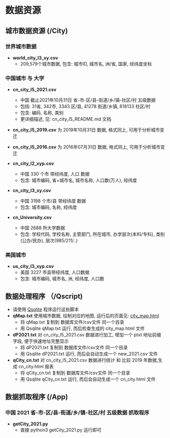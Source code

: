 # 数据资源

## 城市数据资源 (/City)

### 世界城市数据
- **world_city_l3_xy.csv**
  - 209,579个城市数据, 包含: 城市ID, 城市名, 洲/省, 国家, 经纬度坐标

### 中国城市 与 大学
- **cn_city_l5_2021.csv**
  - 中国 截止2021年10月31日 省-市-区/县-街道/乡/镇-社区/村 五级数据
  - 包括: 31省, 342市, 3343 区/县, 41278 街道/乡镇, 618133 社区/村
  - 包含: 编码, 名称, 类别
  - 更详细描述, 见: cn_city_l5_README.md 文档
- **cn_city_l5_2019.csv** 为 2019年10月31日 数据, 格式同上, 可用于分析城市变迁
- **cn_city_l5_2016.csv** 为 2016年07月31日 数据, 格式同上, 可用于分析城市变迁

- **cn_city_l2_xyp.csv**
  - 中国 330 个市 带经纬度, 人口 数据
  - 包含: 城市编码, 省+城市名, 城市名称, 人口数(万人), 经纬度

- **cn_city_l3_xy.csv**
  - 中国 3198 个市/县 带经纬度 数据
  - 包含: 城市编码, 名称, 经纬度

- **cn_University.csv**
  - 中国 2688 所大学数据
  - 包含: 学校代码, 学校名称, 主管部门, 所在城市, 办学层次(本科/专科), 类别(公办/民办), 层次(985/211/..)

### 美国城市
- **us_city_l3_xyp.csv**
  - 美国 3227 市县带经纬度, 人口数据
  - 包含: 城市编码, 城市名, 洲, 经纬度, 人口数


## 数据处理程序 （/Qscript)
- 请使用 [Qsqlite](https://github.com/wolf71/Qsqlite) 程序运行这些脚本 
- **qMap.txt** 使用城市数据, 绘制对应的地图, 运行后的页面见: [city_map.html](Qscript/city_map.html)
  - 将 qMap.txt 复制到 数据库文件/csv文件 同一个目录
  - 用 Qsqlite qMap.txt 运行, 而后检查生成的 city_map.html 文件
- **dP2021.txt** 对 cn_city_l5_2021.csv 数据进行加工, 增加一个 ptxt 地址前缀字段, 便于快速地址完整显示
  - 将 dP2021.txt 复制到 数据库文件/csv文件 同一个目录
  - 用 Qsqlite dP2021.txt 运行, 而后会自动生成一个 new_2021.csv 文件
- **qCity_cn.txt** 对 cn_city_l5_2021.csv 数据进行统计 和 比较 2019 年数据,生成 cn_city.html 报表
  - 将 qCity_cn.txt 复制到 数据库文件/csv文件 同一个目录
  - 用 Qsqlite qCity_cn.txt 运行, 而后会自动生成一个 cn_city.html 文件

## 数据抓取程序 (/App)
### 中国 2021 省-市-区/县-街道/乡/镇-社区/村 五级数据 抓取程序
- **getCity_2021.py**
  - 直接 python3 getCity_2021.py 运行即可




